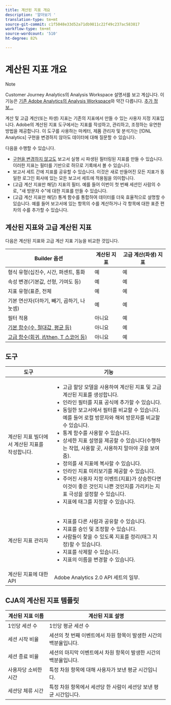 ```yaml
---
title: 계산된 지표 개요
description: '알아보기 '
translation-type: tm+mt
source-git-commit: c1f5048e33d52a71db9811c22f49c237ac583817
workflow-type: tm+mt
source-wordcount: '510'
ht-degree: 82%

---
```



# 계산된 지표 개요

>[!NOTE]
>
>Customer Journey Analytics의 Analysis Workspace 설명서를 보고 계십니다. 이 기능은 [기존 Adobe Analytics의 Analysis Workspace](https://docs.adobe.com/content/help/ko-KR/analytics/analyze/analysis-workspace/home.html)와 약간 다릅니다. [추가 정보...](/help/getting-started/cja-aa.md)

계산 및 고급 계산(또는 파생) 지표는 기존의 지표에서 만들 수 있는 사용자 지정 지표입니다. Adobe의 계산된 지표 도구에서는 지표를 작성하고, 관리하고, 조정하는 유연한 방법을 제공합니다. 이 도구를 사용하는 마케터, 제품 관리자 및 분석가는 [!DNL Analytics] 구현을 변경하지 않아도 데이터에 대해 질문할 수 있습니다.

다음을 수행할 수 있습니다.

* [구현을 변경하지 않고도](https://youtu.be/CuQTm9RaUpY) 보고서 실행 시 파생된 필터링된 지표를 만들 수 있습니다. 이러한 지표는 필터를 기반으로 하므로 기록에서 볼 수 있습니다.
* 보고서 세트 간에 지표를 공유할 수 있습니다. 이것은 새로 만들어진 모든 지표가 동일한 로그인 회사에 있는 모든 보고서 세트에 적용됨을 의미합니다.
* (고급 계산 지표만 해당) 지표의 필터. 예를 들어 이번이 첫 번째 세션인 사람의 수로, &quot;새 방문자 수&quot;에 대한 지표를 만들 수 있습니다.
* (고급 계산 지표만 해당) 통계 함수를 통합하여 데이터를 더욱 효율적으로 설명할 수 있습니다. 예를 들어 보고서에 있는 항목의 수를 계산하거나 각 항목에 대한 표준 편차의 수를 추가할 수 있습니다.

## 계산된 지표와 고급 계산된 지표

다음은 계산된 지표와 고급 계산 지표 기능을 비교한 것입니다.

| Builder 옵션 | 계산된 지표 | 고급 계산(파생) 지표 |
|---|---|---|
| 형식 유형(십진수, 시간, 퍼센트, 통화 | 예 | 예 |
| 속성 변경(기본값, 선형, 기여도 등) | 예 | 예 |
| 지표 유형(표준, 전체 | 예 | 예 |
| 기본 연산자(더하기, 빼기, 곱하기, 나눗셈) | 예 | 예 |
| 필터 적용 | 아니요 | 예 |
| [기본 함수(수, 절대값, 평균 등)](/help/components/calc-metrics/cm-functions.md) | 아니요 | 예 |
| [고급 함수(회귀, if/then, T 스코어 등)](/help/components/calc-metrics/cm-adv-functions.md) | 아니요 | 예 |

## 도구

| 도구 | 기능 |
|--- |--- |
| 계산된 지표 빌더에서 계산된 지표를 작성합니다. | <ul><li>고급 할당 모델을 사용하여 계산된 지표 및 고급 계산된 지표를 생성합니다.</li><li>인라인 필터를 지표 공식에 추가할 수 있습니다.</li><li>동일한 보고서에서 필터를 비교할 수 있습니다. 예를 들어 로컬 방문자와 해외 방문자를 비교할 수 있습니다.</li><li>통계 함수를 사용할 수 있습니다.</li><li> 상세한 지표 설명을 제공할 수 있습니다(수행하는 작업, 사용할 곳, 사용하지 말아야 곳을 보여줌).</li><li>정의를 새 지표에 복사할 수 있습니다.</li><li>인라인 지표 미리보기를 제공할 수 있습니다.</li><li>주어진 사용자 지정 이벤트(지표)가 상승한다면 이것이 좋은 것인지 나쁜 것인지를 가리키는 지표 극성을 설정할 수 있습니다.</li><li>지표에 태그를 지정할 수 있습니다.</li></ul> |
| 계산된 지표 관리자 | <ul><li>지표를 다른 사람과 공유할 수 있습니다.</li><li>지표를 승인 및 조정할 수 있습니다.</li><li>사람들이 찾을 수 있도록 지표를 정리(태그 지정)할 수 있습니다.</li><li>지표를 삭제할 수 있습니다.</li><li>지표의 이름을 변경할 수 있습니다.</li></ul> |
| 계산된 지표에 대한 API | Adobe Analytics 2.0 API 세트의 일부. |

## CJA의 계산된 지표 템플릿

| 계산된 지표 이름 | 계산된 지표 설명 |
| --- | --- |
| 1인당 세션 수 | 1인당 평균 세션 수 |
| 세션 시작 비율 | 세션의 첫 번째 이벤트에서 차원 항목이 발생한 시간의 백분율입니다. |
| 세션 종료 비율 | 세션의 마지막 이벤트에서 차원 항목이 발생한 시간의 백분율입니다. |
| 사용자당 소비한 시간 | 특정 차원 항목에 대해 사용자가 보낸 평균 시간입니다. |
| 세션당 체류 시간 | 특정 차원 항목에서 세션당 한 사람이 세션당 보낸 평균 시간입니다. |

